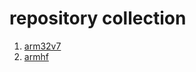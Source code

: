 # repository collection
1. [arm32v7](https://hub.docker.com/u/arm32v7)
2. [armhf](https://hub.docker.com/u/armhf)